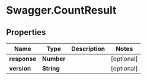 # Swagger.CountResult

## Properties
Name | Type | Description | Notes
------------ | ------------- | ------------- | -------------
**response** | **Number** |  | [optional] 
**version** | **String** |  | [optional] 


